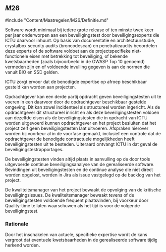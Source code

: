 ## $M26$

#include "Content/Maatregelen/M26/Definitie.md"

Software wordt minimaal bij iedere grote release of ten minste twee keer per jaar onderworpen aan een beveiligingstest door beveiligingsexperts die ICTU daarvoor inhuurt. Op basis van documentatie en architectuurstudie, crystalbox security audits (broncodescan) en penetratieaudits beoordelen deze experts of de software voldoet aan de projectspecifieke niet-functionele eisen met betrekking tot beveiliging, of bekende kwetsbaarheden (zoals bijvoorbeeld in de OWASP Top 10 genoemd) vermeden zijn en of voldoende invulling gegeven is aan de normen die vanuit BIO en SSD gelden.

ICTU zorgt ervoor dat de benodigde expertise op afroep beschikbaar gesteld kan worden aan projecten.

Opdrachtgever kan een derde partij opdracht geven beveiligingstesten uit te voeren in een daarvoor door de opdrachtgever beschikbaar gestelde omgeving. Dit kan zowel incidenteel als structureel worden ingericht. Als de opdrachtgever dit structureel inricht en als deze beveiligingstesten voldoen aan dezelfde eisen als de beveiligingstesten die in opdracht van ICTU worden uitgevoerd kunnen opdrachtgever en het project besluiten dat het project zelf geen beveiligingstesten laat uitvoeren. Afspraken hierover worden bij voorkeur al in de voorfase gemaakt, inclusief een controle dat de opdrachtgever de benodigde contractuele mogelijkheden heeft beveiligingstesten uit te besteden. Uiteraard ontvangt ICTU in dat geval de beveiligingstestrapportages.

De beveiligingstesten vinden altijd plaats in aanvulling op de door tools uitgevoerde continue beveiligingsanalyse van de gerealiseerde software. Bevindingen uit beveiligingstesten en de continue analyse die niet direct worden opgelost, worden in Jira als issue vastgelegd op de backlog van het project.

De kwaliteitsmanager van het project bewaakt de opvolging van de kritische beveiligingsissues. De kwaliteitsmanager bewaakt tevens of de beveiligingstesten voldoende frequent plaatsvinden, bij voorkeur door Quality-time te laten waarschuwen als het tijd is voor de volgende beveiligingstest.

### Rationale

Door het inschakelen van actuele, specifieke expertise wordt de kans vergroot dat eventuele kwetsbaarheden in de gerealiseerde software tijdig herkend worden.

